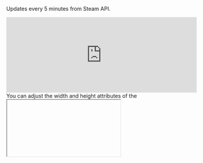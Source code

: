 Updates every 5 minutes from Steam API. 





<iframe src="https://extremelystiff.github.io/sandstormplayercount/widget.html" frameborder="0" scrolling="no" width="100%" height="200"></iframe>
You can adjust the width and height attributes of the <iframe> element to control the size of the embedded widget on your web page.
